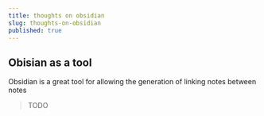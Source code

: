 ```yaml
---
title: thoughts on obsidian
slug: thoughts-on-obsidian
published: true
---
```


## Obisian as a tool	

Obsidian is a great tool for allowing the generation of linking notes between notes
 > TODO
